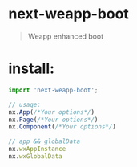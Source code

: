 # next-weapp-boot
> Weapp enhanced boot

# install:
```js
import 'next-weapp-boot';

// usage:
nx.App(/*Your options*/)
nx.Page(/*Your options*/)
nx.Component(/*Your options*/)

// app && globalData
nx.wxAppInstance
nx.wxGlobalData
```